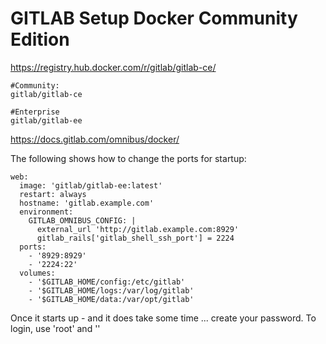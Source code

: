 # GITLAB Setup Docker Community Edition

https://registry.hub.docker.com/r/gitlab/gitlab-ce/

```
#Community: 
gitlab/gitlab-ce

#Enterprise
gitlab/gitlab-ee

```



https://docs.gitlab.com/omnibus/docker/



The following shows how to change the ports for startup: 

```
web:
  image: 'gitlab/gitlab-ee:latest'
  restart: always
  hostname: 'gitlab.example.com'
  environment:
    GITLAB_OMNIBUS_CONFIG: |
      external_url 'http://gitlab.example.com:8929'
      gitlab_rails['gitlab_shell_ssh_port'] = 2224
  ports:
    - '8929:8929'
    - '2224:22'
  volumes:
    - '$GITLAB_HOME/config:/etc/gitlab'
    - '$GITLAB_HOME/logs:/var/log/gitlab'
    - '$GITLAB_HOME/data:/var/opt/gitlab'
```

Once it starts up - and it does take some time ... create your password. 
To login, use 'root' and '<your password>' 


